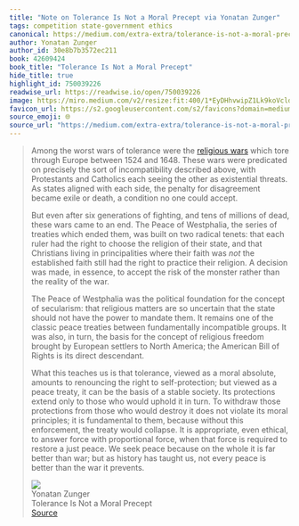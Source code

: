 ```yaml
---
title: "Note on Tolerance Is Not a Moral Precept via Yonatan Zunger"
tags: competition state-government ethics
canonical: https://medium.com/extra-extra/tolerance-is-not-a-moral-precept-1af7007d6376
author: Yonatan Zunger
author_id: 30e8b7b3572ec211
book: 42609424
book_title: "Tolerance Is Not a Moral Precept"
hide_title: true
highlight_id: 750039226
readwise_url: https://readwise.io/open/750039226
image: https://miro.medium.com/v2/resize:fit:400/1*EyDHhvwipZ1Lk9koVcldfg.jpeg
favicon_url: https://s2.googleusercontent.com/s2/favicons?domain=medium.com
source_emoji: 🌐
source_url: "https://medium.com/extra-extra/tolerance-is-not-a-moral-precept-1af7007d6376#:~:text=Among%20the%20worst,war%20it%20prevents."
---
```


> Among the worst wars of tolerance were the [religious wars](https://en.wikipedia.org/wiki/European_wars_of_religion) which tore through Europe between 1524 and 1648. These wars were predicated on precisely the sort of incompatibility described above, with Protestants and Catholics each seeing the other as existential threats. As states aligned with each side, the penalty for disagreement became exile or death, a condition no one could accept.
> 
> But even after six generations of fighting, and tens of millions of dead, these wars came to an end. The Peace of Westphalia, the series of treaties which ended them, was built on two radical tenets: that each ruler had the right to choose the religion of their state, and that Christians living in principalities where their faith was *not* the established faith still had the right to practice their religion. A decision was made, in essence, to accept the risk of the monster rather than the reality of the war.
> 
> The Peace of Westphalia was the political foundation for the concept of secularism: that religious matters are so uncertain that the state should not have the power to mandate them. It remains one of the classic peace treaties between fundamentally incompatible groups. It was also, in turn, the basis for the concept of religious freedom brought by European settlers to North America; the American Bill of Rights is its direct descendant.
> 
> What this teaches us is that tolerance, viewed as a moral absolute, amounts to renouncing the right to self-protection; but viewed as a peace treaty, it can be the basis of a stable society. Its protections extend only to those who would uphold it in turn. To withdraw those protections from those who would destroy it does not violate its moral principles; it is fundamental to them, because without this enforcement, the treaty would collapse. It is appropriate, even ethical, to answer force with proportional force, when that force is required to restore a just peace. We seek peace because on the whole it is far better than war; but as history has taught us, not every peace is better than the war it prevents.
> <div class="quoteback-footer"><div class="quoteback-avatar"><img class="mini-favicon" src="https://s2.googleusercontent.com/s2/favicons?domain=medium.com"></div><div class="quoteback-metadata"><div class="metadata-inner"><span style="display:none">FROM:</span><div aria-label="Yonatan Zunger" class="quoteback-author"> Yonatan Zunger</div><div aria-label="Tolerance Is Not a Moral Precept" class="quoteback-title"> Tolerance Is Not a Moral Precept</div></div></div><div class="quoteback-backlink"><a target="_blank" aria-label="go to the full text of this quotation" rel="noopener" href="https://medium.com/extra-extra/tolerance-is-not-a-moral-precept-1af7007d6376#:~:text=Among%20the%20worst,war%20it%20prevents." class="quoteback-arrow"> Source</a></div></div>